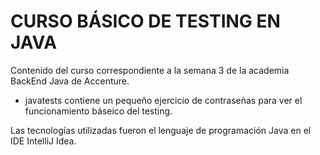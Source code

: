 # CURSO BÁSICO DE TESTING EN JAVA
Contenido del curso correspondiente a la semana 3 de la academia BackEnd Java de Accenture.
* javatests contiene un pequeño ejercicio de contraseñas para ver el funcionamiento báseico del testing.

Las tecnologías utilizadas fueron el lenguaje de programación Java en el IDE IntelliJ Idea.

